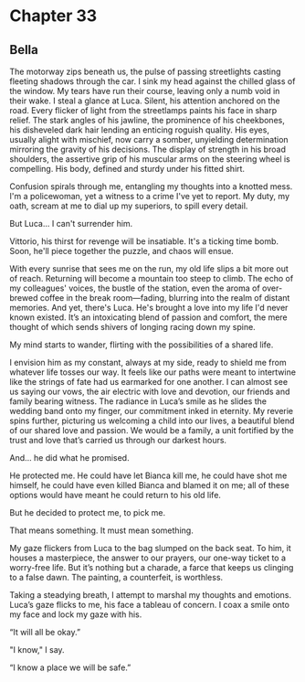 # Chapter 33
## Bella
 
The motorway zips beneath us, the pulse of passing streetlights casting fleeting shadows through the car. I sink my head against the chilled glass of the window. My tears have run their course, leaving only a numb void in their wake. I steal a glance at Luca. Silent, his attention anchored on the road. Every flicker of light from the streetlamps paints his face in sharp relief. The stark angles of his jawline, the prominence of his cheekbones, his disheveled dark hair lending an enticing roguish quality. His eyes, usually alight with mischief, now carry a somber, unyielding determination mirroring the gravity of his decisions. The display of strength in his broad shoulders, the assertive grip of his muscular arms on the steering wheel is compelling. His body, defined and sturdy under his fitted shirt.
 
Confusion spirals through me, entangling my thoughts into a knotted mess. I'm a policewoman, yet a witness to a crime I've yet to report. My duty, my oath, scream at me to dial up my superiors, to spill every detail. 

But Luca... I can't surrender him.
 
Vittorio, his thirst for revenge will be insatiable. It's a ticking time bomb. Soon, he'll piece together the puzzle, and chaos will ensue. 
 
With every sunrise that sees me on the run, my old life slips a bit more out of reach. Returning will become a mountain too steep to climb. The echo of my colleagues' voices, the bustle of the station, even the aroma of over-brewed coffee in the break room—fading, blurring into the realm of distant memories. And yet, there's Luca. He's brought a love into my life I'd never known existed. It’s an intoxicating blend of passion and comfort, the mere thought of which sends shivers of longing racing down my spine.
 
My mind starts to wander, flirting with the possibilities of a shared life.
 
I envision him as my constant, always at my side, ready to shield me from whatever life tosses our way. It feels like our paths were meant to intertwine like the strings of fate had us earmarked for one another. I can almost see us saying our vows, the air electric with love and devotion, our friends and family bearing witness. The radiance in Luca’s smile as he slides the wedding band onto my finger, our commitment inked in eternity. My reverie spins further, picturing us welcoming a child into our lives, a beautiful blend of our shared love and passion. We would be a family, a unit fortified by the trust and love that’s carried us through our darkest hours.
 
And… he did what he promised. 

He protected me. He could have let Bianca kill me, he could have shot me himself, he could have even killed Bianca and blamed it on me; all of these options would have meant he could return to his old life.
 
But he decided to protect me, to pick me.
 
That means something. It must mean something. 
 
My gaze flickers from Luca to the bag slumped on the back seat. To him, it houses a masterpiece, the answer to our prayers, our one-way ticket to a worry-free life. But it’s nothing but a charade, a farce that keeps us clinging to a false dawn. The painting, a counterfeit, is worthless. 

Taking a steadying breath, I attempt to marshal my thoughts and emotions. Luca’s gaze flicks to me, his face a tableau of concern. I coax a smile onto my face and lock my gaze with his.
 
“It will all be okay.”
 
"I know," I say.
 
“I know a place we will be safe.”